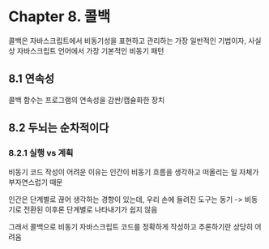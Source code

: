 # Chapter 8. 콜백

콜백은 자바스크립트에서 비동기성을 표현하고 관리하는 가장 일반적인 기법이자, 사실상 자바스크립트 언어에서 가장 기본적인 비동기 패턴

## 8.1 연속성

콜백 함수는 프로그램의 연속성을 감싼/캡슐화한 장치

## 8.2 두뇌는 순차적이다

### 8.2.1 실행 vs 계획

비동기 코드 작성이 어려운 이유는 인간이 비동기 흐름을 생각하고 떠올리는 일 자체가 부자연스럽기 때문

인간은 단계별로 끊어 생각하는 경향이 있는데, 우리 손에 들려진 도구는 동기 -> 비동기로 전환된 이후론 단계별로 나타내기가 쉽지 않음

그래서 콜백으로 비동기 자바스크립트 코드를 정확하게 작성하고 추론하기란 상당히 어려움
